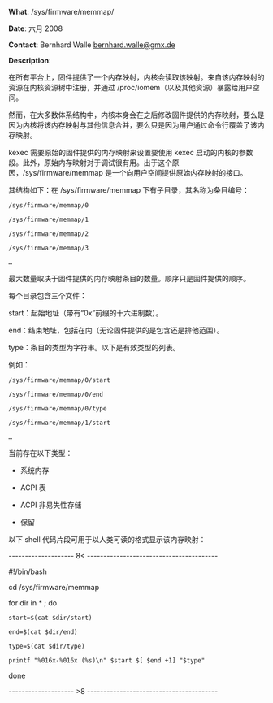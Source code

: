 **What**: /sys/firmware/memmap/

**Date**: 六月 2008

**Contact**: Bernhard Walle <bernhard.walle@gmx.de>

**Description**:

在所有平台上，固件提供了一个内存映射，内核会读取该映射。来自该内存映射的资源在内核资源树中注册，并通过 /proc/iomem（以及其他资源）暴露给用户空间。

然而，在大多数体系结构中，内核本身会在之后修改固件提供的内存映射，要么是因为内核将该内存映射与其他信息合并，要么只是因为用户通过命令行覆盖了该内存映射。

kexec 需要原始的固件提供的内存映射来设置要使用 kexec 启动的内核的参数段。此外，原始内存映射对于调试很有用。出于这个原因，/sys/firmware/memmap 是一个向用户空间提供原始内存映射的接口。

其结构如下：在 /sys/firmware/memmap 下有子目录，其名称为条目编号：

    /sys/firmware/memmap/0

    /sys/firmware/memmap/1

    /sys/firmware/memmap/2

    /sys/firmware/memmap/3

    …

最大数量取决于固件提供的内存映射条目的数量。顺序只是固件提供的顺序。

每个目录包含三个文件：

start：起始地址（带有“0x”前缀的十六进制数）。

end：结束地址，包括在内（无论固件提供的是包含还是排他范围）。

type：条目的类型为字符串。以下是有效类型的列表。

例如：

    /sys/firmware/memmap/0/start

    /sys/firmware/memmap/0/end

    /sys/firmware/memmap/0/type

    /sys/firmware/memmap/1/start

    …

当前存在以下类型：

- 系统内存

- ACPI 表

- ACPI 非易失性存储

- 保留

以下 shell 代码片段可用于以人类可读的格式显示该内存映射：

-------------------- 8< ----------------------------------------

#!/bin/bash

cd /sys/firmware/memmap

for dir in * ; do

    start=$(cat $dir/start)

    end=$(cat $dir/end)

    type=$(cat $dir/type)

    printf "%016x-%016x (%s)\n" $start $[ $end +1] "$type"

done

-------------------- >8 ----------------------------------------